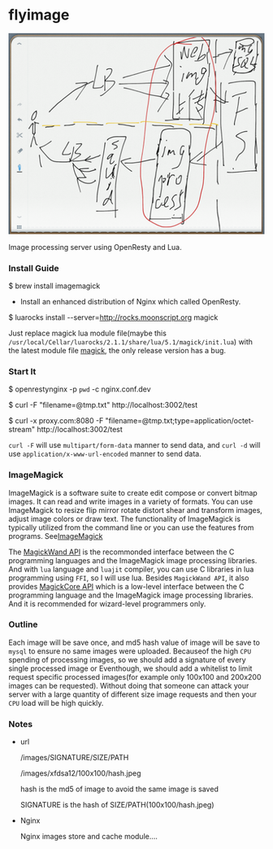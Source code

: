 flyimage
========

![flyimage](flyimages.png)

Image processing server using OpenResty and Lua.

### Install Guide

$ brew install imagemagick

* Install an enhanced distribution of Nginx which called OpenResty.

$ luarocks install --server=http://rocks.moonscript.org magick

Just replace magick lua module file(maybe this `/usr/local/Cellar/luarocks/2.1.1/share/lua/5.1/magick/init.lua`)
with the latest module file [magick](https://github.com/leafo/magick/blob/master/magick/init.lua), the only release version
has a bug.

### Start It

$ openrestynginx -p `pwd` -c nginx.conf.dev

$ curl -F "filename=@tmp.txt" http://localhost:3002/test

$ curl -x proxy.com:8080 -F "filename=@tmp.txt;type=application/octet-stream" http://localhost:3002/test

`curl -F` will use `multipart/form-data` manner to send data, and `curl -d` will use
`application/x-www-url-encoded` manner to send data.

### ImageMagick

ImageMagick is a software suite to create edit compose or convert bitmap images.
It can read and write images in a variety of formats. You can use ImageMagick to
resize flip mirror rotate distort shear and transform images, adjust image colors
or draw text. The functionality of ImageMagick is typically utilized from the command
line or you can use the features from programs.
See[ImageMagick](http://www.imagemagick.org/script/index.php)

The [MagickWand API](http://www.imagemagick.org/script/magick-wand.php) is the recommonded
interface between the C programming languages and the ImageMagick image processing libraries.
And with `lua` language and `luajit` compiler, you can use C libraries in lua programming using
`FFI`, so I will use lua. Besides `MagickWand API`, it also provides
[MagickCore API](http://www.imagemagick.org/script/magick-core.php) which is a low-level interface
between the C programming language and the ImageMagick image processing libraries. And it is
recommended for wizard-level programmers only.

### Outline

Each image will be save once, and md5 hash value of image will be save to `mysql` to
ensure no same images were uploaded. Becauseof the high `CPU` spending of processing
images, so we should add a signature of every single processed image or Eventhough, we should
add a whitelist to limit request specific processed images(for example only 100x100 and 200x200
images can be requested). Without doing that someone can attack your server with a large quantity
of different size image requests and then your `CPU` load will be high quickly.

### Notes

* url

    /images/SIGNATURE/SIZE/PATH

    /images/xfdsa12/100x100/hash.jpeg

    hash is the md5 of image to avoid the same image is saved

    SIGNATURE is the hash of SIZE/PATH(100x100/hash.jpeg)

* Nginx

    Nginx images store and cache module....
